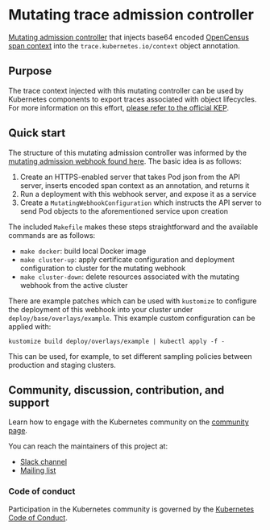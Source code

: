 # Mutating trace admission controller

[Mutating admission controller](https://kubernetes.io/docs/reference/access-authn-authz/admission-controllers/#mutatingadmissionwebhook) that injects base64 encoded [OpenCensus span context](https://github.com/census-instrumentation/opencensus-specs/blob/master/trace/Span.md#spancontext) into the `trace.kubernetes.io/context` object annotation.

## Purpose

The trace context injected with this mutating controller can be used by Kubernetes components to export traces associated with object lifecycles. For more information on this effort, [please refer to the official KEP](https://github.com/kubernetes/enhancements/pull/650).

## Quick start

The structure of this mutating admission controller was informed by the [mutating admission webhook found here](https://github.com/morvencao/kube-mutating-webhook-tutorial). The basic idea is as follows:

1) Create an HTTPS-enabled server that takes Pod json from the API server, inserts encoded span context as an annotation, and returns it 
2) Run a deployment with this webhook server, and expose it as a service
3) Create a `MutatingWebhookConfiguration` which instructs the API server to send Pod objects to the aforementioned service upon creation

The included `Makefile` makes these steps straightforward and the available commands are as follows:

* `make docker`: build local Docker image
* `make cluster-up`: apply certificate configuration and deployment configuration to cluster for the mutating webhook
* `make cluster-down`: delete resources associated with the mutating webhook from the active cluster

There are example patches which can be used with `kustomize` to configure the deployment of this webhook into your cluster under `deploy/base/overlays/example`. This example custom configuration can be applied with:  

`kustomize build deploy/overlays/example | kubectl apply -f -`

This can be used, for example, to set different sampling policies between production and staging clusters.

## Community, discussion, contribution, and support

Learn how to engage with the Kubernetes community on the [community page](http://kubernetes.io/community/).

You can reach the maintainers of this project at:

- [Slack channel](https://kubernetes.slack.com/messages/sig-instrumentation)
- [Mailing list](https://groups.google.com/forum/#!forum/kubernetes-sig-instrumentation)

### Code of conduct

Participation in the Kubernetes community is governed by the [Kubernetes Code of Conduct](code-of-conduct.md).
